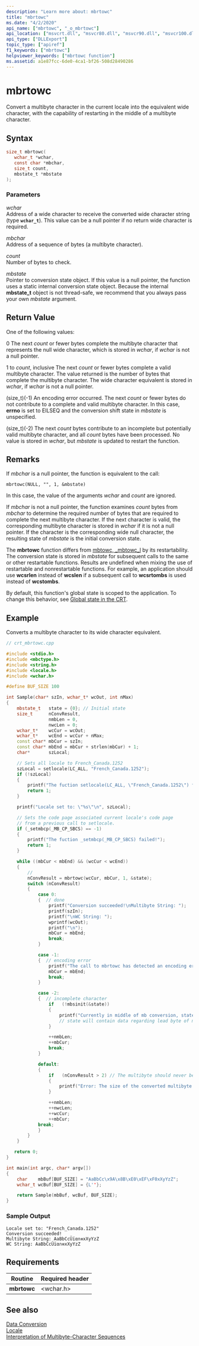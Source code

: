 ```yaml
---
description: "Learn more about: mbrtowc"
title: "mbrtowc"
ms.date: "4/2/2020"
api_name: ["mbrtowc", "_o_mbrtowc"]
api_location: ["msvcrt.dll", "msvcr80.dll", "msvcr90.dll", "msvcr100.dll", "msvcr100_clr0400.dll", "msvcr110.dll", "msvcr110_clr0400.dll", "msvcr120.dll", "msvcr120_clr0400.dll", "ucrtbase.dll", "api-ms-win-crt-convert-l1-1-0.dll", "api-ms-win-crt-private-l1-1-0.dll"]
api_type: ["DLLExport"]
topic_type: ["apiref"]
f1_keywords: ["mbrtowc"]
helpviewer_keywords: ["mbrtowc function"]
ms.assetid: a1e87fcc-6de0-4ca1-bf26-508d28490286
---
```

# mbrtowc

Convert a multibyte character in the current locale into the equivalent wide character, with the capability of restarting in the middle of a multibyte character.

## Syntax

```C
size_t mbrtowc(
   wchar_t *wchar,
   const char *mbchar,
   size_t count,
   mbstate_t *mbstate
);
```

### Parameters

*wchar*<br/>
Address of a wide character to receive the converted wide character string (type **`wchar_t`**). This value can be a null pointer if no return wide character is required.

*mbchar*<br/>
Address of a sequence of bytes (a multibyte character).

*count*<br/>
Number of bytes to check.

*mbstate*<br/>
Pointer to conversion state object. If this value is a null pointer, the function uses a static internal conversion state object. Because the internal **mbstate_t** object is not thread-safe, we recommend that you always pass your own *mbstate* argument.

## Return Value

One of the following values:

0
The next *count* or fewer bytes complete the multibyte character that represents the null wide character, which is stored in *wchar*, if *wchar* is not a null pointer.

1 to *count*, inclusive
The next *count* or fewer bytes complete a valid multibyte character. The value returned is the number of bytes that complete the multibyte character. The wide character equivalent is stored in *wchar*, if *wchar* is not a null pointer.

(size_t)(-1)
An encoding error occurred. The next *count* or fewer bytes do not contribute to a complete and valid multibyte character. In this case, **errno** is set to EILSEQ and the conversion shift state in *mbstate* is unspecified.

(size_t)(-2)
The next *count* bytes contribute to an incomplete but potentially valid multibyte character, and all *count* bytes have been processed. No value is stored in *wchar*, but *mbstate* is updated to restart the function.

## Remarks

If *mbchar* is a null pointer, the function is equivalent to the call:

`mbrtowc(NULL, "", 1, &mbstate)`

In this case, the value of the arguments *wchar* and *count* are ignored.

If *mbchar* is not a null pointer, the function examines *count* bytes from *mbchar* to determine the required number of bytes that are required to complete the next multibyte character. If the next character is valid, the corresponding multibyte character is stored in *wchar* if it is not a null pointer. If the character is the corresponding wide null character, the resulting state of *mbstate* is the initial conversion state.

The **mbrtowc** function differs from [mbtowc, _mbtowc_l](mbtowc-mbtowc-l.md) by its restartability. The conversion state is stored in *mbstate* for subsequent calls to the same or other restartable functions. Results are undefined when mixing the use of restartable and nonrestartable functions.  For example, an application should use **wcsrlen** instead of **wcslen** if a subsequent call to **wcsrtombs** is used instead of **wcstombs**.

By default, this function's global state is scoped to the application. To change this behavior, see [Global state in the CRT](../global-state.md).

## Example

Converts a multibyte character to its wide character equivalent.

```cpp
// crt_mbrtowc.cpp

#include <stdio.h>
#include <mbctype.h>
#include <string.h>
#include <locale.h>
#include <wchar.h>

#define BUF_SIZE 100

int Sample(char* szIn, wchar_t* wcOut, int nMax)
{
    mbstate_t   state = {0}; // Initial state
    size_t      nConvResult,
                nmbLen = 0,
                nwcLen = 0;
    wchar_t*    wcCur = wcOut;
    wchar_t*    wcEnd = wcCur + nMax;
    const char* mbCur = szIn;
    const char* mbEnd = mbCur + strlen(mbCur) + 1;
    char*       szLocal;

    // Sets all locale to French_Canada.1252
    szLocal = setlocale(LC_ALL, "French_Canada.1252");
    if (!szLocal)
    {
        printf("The fuction setlocale(LC_ALL, \"French_Canada.1252\") failed!\n");
        return 1;
    }

    printf("Locale set to: \"%s\"\n", szLocal);

    // Sets the code page associated current locale's code page
    // from a previous call to setlocale.
    if (_setmbcp(_MB_CP_SBCS) == -1)
    {
        printf("The fuction _setmbcp(_MB_CP_SBCS) failed!");
        return 1;
    }

    while ((mbCur < mbEnd) && (wcCur < wcEnd))
    {
        //
        nConvResult = mbrtowc(wcCur, mbCur, 1, &state);
        switch (nConvResult)
        {
            case 0:
            {  // done
                printf("Conversion succeeded!\nMultibyte String: ");
                printf(szIn);
                printf("\nWC String: ");
                wprintf(wcOut);
                printf("\n");
                mbCur = mbEnd;
                break;
            }

            case -1:
            {  // encoding error
                printf("The call to mbrtowc has detected an encoding error.\n");
                mbCur = mbEnd;
                break;
            }

            case -2:
            {  // incomplete character
                if   (!mbsinit(&state))
                {
                    printf("Currently in middle of mb conversion, state = %x\n", state);
                    // state will contain data regarding lead byte of mb character
                }

                ++nmbLen;
                ++mbCur;
                break;
            }

            default:
            {
                if   (nConvResult > 2) // The multibyte should never be larger than 2
                {
                    printf("Error: The size of the converted multibyte is %d.\n", nConvResult);
                }

                ++nmbLen;
                ++nwcLen;
                ++wcCur;
                ++mbCur;
            break;
            }
        }
    }

   return 0;
}

int main(int argc, char* argv[])
{
    char    mbBuf[BUF_SIZE] = "AaBbCc\x9A\x8B\xE0\xEF\xF0xXyYzZ";
    wchar_t wcBuf[BUF_SIZE] = {L''};

    return Sample(mbBuf, wcBuf, BUF_SIZE);
}
```

### Sample Output

```Output
Locale set to: "French_Canada.1252"
Conversion succeeded!
Multibyte String: AaBbCcÜïα∩≡xXyYzZ
WC String: AaBbCcÜïα∩≡xXyYzZ
```

## Requirements

|Routine|Required header|
|-------------|---------------------|
|**mbrtowc**|\<wchar.h>|

## See also

[Data Conversion](../../c-runtime-library/data-conversion.md)<br/>
[Locale](../../c-runtime-library/locale.md)<br/>
[Interpretation of Multibyte-Character Sequences](../../c-runtime-library/interpretation-of-multibyte-character-sequences.md)<br/>
